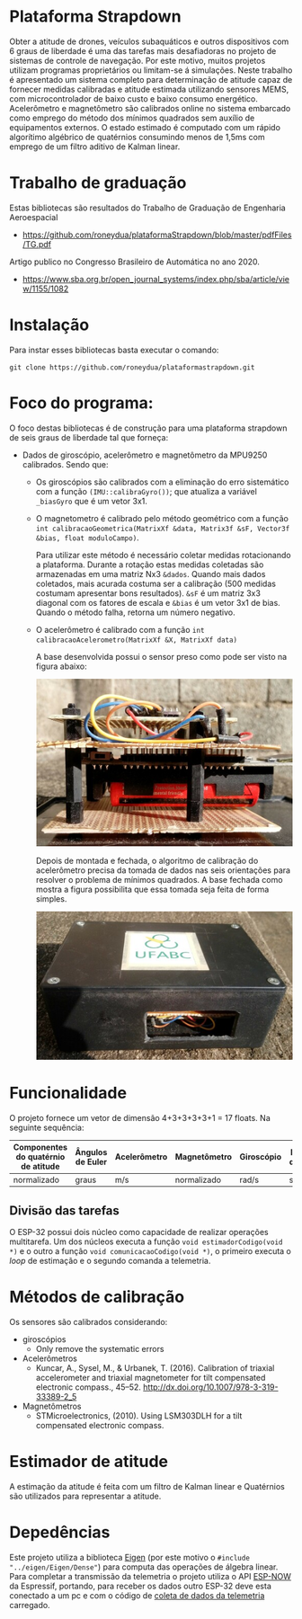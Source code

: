 Plataforma Strapdown
====================

Obter a atitude de drones, veículos subaquáticos e outros dispositivos com 6 graus de liberdade é uma das tarefas mais desafiadoras no projeto de sistemas de controle de navegação. Por este motivo, muitos projetos utilizam programas proprietários ou limitam-se á simulações. Neste trabalho é apresentado um sistema completo para determinação de atitude capaz de fornecer medidas calibradas e atitude estimada utilizando sensores MEMS, com microcontrolador de baixo custo e baixo consumo energético. Acelerômetro e magnetômetro são calibrados online no sistema embarcado como emprego do método dos mínimos quadrados sem auxílio de equipamentos externos. O estado estimado é computado com um rápido algorítimo algébrico de quatérnios consumindo menos de 1,5ms com emprego de um filtro aditivo de Kalman linear.

# Trabalho de graduação
Estas bibliotecas são resultados do Trabalho de Graduação de Engenharia Aeroespacial
  - <https://github.com/roneydua/plataformaStrapdown/blob/master/pdfFiles/TG.pdf>

Artigo publico no Congresso Brasileiro de Automática no ano 2020.
  - <https://www.sba.org.br/open_journal_systems/index.php/sba/article/view/1155/1082>


# Instalação
Para instar esses bibliotecas basta executar o comando:

    git clone https://github.com/roneydua/plataformastrapdown.git

# Foco do programa:
O foco destas bibliotecas é de construção para uma plataforma strapdown de seis graus de liberdade tal que forneça:
- Dados de giroscópio, acelerômetro e magnetômetro da MPU9250 calibrados. Sendo que:
  - Os giroscópios são calibrados com a eliminação do erro sistemático com a função  `(IMU::calibraGyro())`; que atualiza a variável `_biasGyro` que é um vetor 3x1.
  - O magnetometro é calibrado pelo método geométrico com a função `int calibracaoGeometrica(MatrixXf &data, Matrix3f &sF, Vector3f &bias, float moduloCampo)`.

    Para utilizar este método é necessário coletar medidas rotacionando a plataforma. Durante a rotação estas medidas coletadas são armazenadas em uma matriz Nx3 `&dados`. Quando mais dados coletados, mais acurada costuma ser a calibração (500 medidas costumam apresentar bons resultados). `&sF` é um matriz 3x3 diagonal com os fatores de escala e `&bias` é um vetor 3x1 de bias. Quando o método falha, retorna um número negativo.
  - O acelerômetro é calibrado com a função `int calibracaoAcelerometro(MatrixXf &X, MatrixXf data)`

    A base desenvolvida possui o sensor preso como pode ser visto na figura abaixo:

      ![parte interna da Plataforma](https://github.com/roneydua/plataformaStrapdown/blob/master/imagens/20200311_162249.jpg?raw=true)

    Depois de montada e fechada, o algoritmo de calibração do acelerômetro precisa da tomada de dados nas seis orientações para resolver o problema de mínimos quadrados. A base fechada como mostra a figura possibilita que essa tomada seja feita de forma simples.

      ![Plataforma completa](https://github.com/roneydua/plataformaStrapdown/blob/master//imagens/plataformaFechada.jpg?raw=true)

# Funcionalidade
O projeto fornece um vetor de dimensão 4+3+3+3+3+1 = 17 floats. Na seguinte sequência:

<!-- | Quaternions components | Euler's angles | Accelerometer | Magnetometer | Gyroscope | Elapsed time |
|------------------------|----------------|---------------|--------------|-----------|--------------|
| normalized             | degrees        | m/s           | normalized   | rad/s     | seconds      | -->

| Componentes do quatérnio de atitude | Ângulos de Euler | Acelerômetro | Magnetômetro | Giroscópio | Intervalo de tempo |
|------------------------|----------------|---------------|--------------|-----------|--------------|
| normalizado             | graus        | m/s           | normalizado   | rad/s     | segundos     |

## Divisão das tarefas
O ESP-32 possui dois núcleo como capacidade de realizar operações multitarefa. Um dos núcleos executa a função `void estimadorCodigo(void *)` e  o outro a função `void comunicacaoCodigo(void *)`, o primeiro executa o  _loop_ de  estimação e o segundo comanda a telemetria.


# Métodos de calibração
Os sensores são calibrados considerando:
- giroscópios
  - Only remove the systematic errors
- Acelerômetros
  - Kuncar, A., Sysel, M., & Urbanek, T. (2016). Calibration of triaxial
    accelerometer and triaxial magnetometer for tilt compensated
    electronic compass., 45–52. http://dx.doi.org/10.1007/978-3-319-33389-2_5
- Magnetômetros
  - STMicroelectronics, (2010). Using LSM303DLH for a tilt
    compensated electronic compass.

# Estimador de atitude
A estimação da atitude é feita com um filtro de Kalman linear e Quatérnios são utilizados para representar a atitude.

# Depedências
Este projeto utiliza a biblioteca [Eigen](eigen.tuxfamily.org/) (por este motivo o `#include "../eigen/Eigen/Dense"`) para computa das operações de álgebra linear. Para completar a transmissão da telemetria o projeto utiliza o API [ESP-NOW](https://www.espressif.com/en/products/software/esp-now/overview) da Espressif, portando, para receber os dados outro ESP-32 deve esta conectado a um pc e com o código de  [coleta de dados da telemetria](https://github.com/roneydua/coletaPlataformaStrapdown) carregado.



<!-- # Sobre este projeto -->
